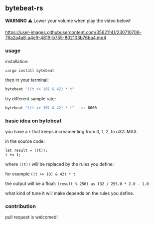 ## bytebeat-rs

**WARNING** ⚠️ Lower your volume when play the video below❗️

https://user-images.githubusercontent.com/35621141/230710706-76a2a4a8-a4e9-4819-b755-802103b76ba4.mp4

### usage

installation:

`cargo install bytebeat`

then in your terminal:

```sh
bytebeat "((t >> 10) & 42) * t"
```

try different sample rate:

```sh
bytebeat "((t >> 10) & 42) * t" --sr 8000
```

### basic idea on bytebeat

you have a `t` that keeps increamenting from 0, 1, 2, to u32::MAX.

in the source code:

```
let result = ((t));
t += 1;
```

where `((t))` will be replaced by the rules you define:

for example `((t >> 10) & 42) * t`

the output will be a float: `(result % 256) as f32 / 255.0 * 2.0 - 1.0`

what kind of tune it will make depends on the rules you define.

### contribution

pull request is welcomed!
